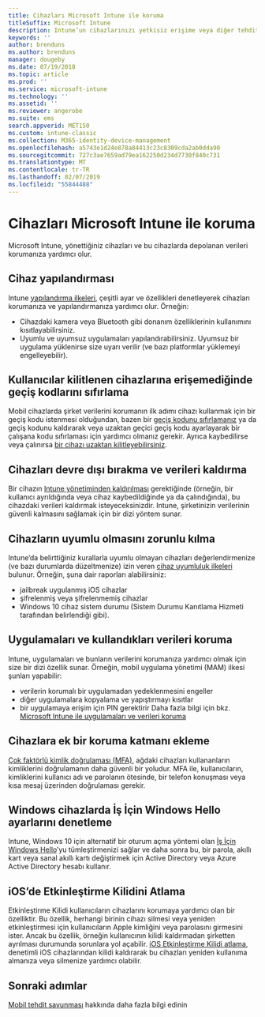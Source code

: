 ```yaml
---
title: Cihazları Microsoft Intune ile koruma
titleSuffix: Microsoft Intune
description: Intune’un cihazlarınızı yetkisiz erişime veya diğer tehditlere karşı korumanıza yardımcı olabileceği yollardan bazılarını öğrenin.
keywords: ''
author: brenduns
ms.author: brenduns
manager: dougeby
ms.date: 07/19/2018
ms.topic: article
ms.prod: ''
ms.service: microsoft-intune
ms.technology: ''
ms.assetid: ''
ms.reviewer: angerobe
ms.suite: ems
search.appverid: MET150
ms.custom: intune-classic
ms.collection: M365-identity-device-management
ms.openlocfilehash: a5743e1d24e878a84413c23c8309cda2ab0dda90
ms.sourcegitcommit: 727c3ae7659ad79ea162250d234d7730f840c731
ms.translationtype: MT
ms.contentlocale: tr-TR
ms.lasthandoff: 02/07/2019
ms.locfileid: "55844488"
---
```

# <a name="protect-devices-with-microsoft-intune"></a>Cihazları Microsoft Intune ile koruma

Microsoft Intune, yönettiğiniz cihazları ve bu cihazlarda depolanan verileri korumanıza yardımcı olur.

## <a name="device-configuration"></a>Cihaz yapılandırması
Intune [yapılandırma ilkeleri](device-profiles.md), çeşitli ayar ve özellikleri denetleyerek cihazları korumanıza ve yapılandırmanıza yardımcı olur. Örneğin:
- Cihazdaki kamera veya Bluetooth gibi donanım özelliklerinin kullanımını kısıtlayabilirsiniz.
- Uyumlu ve uyumsuz uygulamaları yapılandırabilirsiniz. Uyumsuz bir uygulama yüklenirse size uyarı verilir (ve bazı platformlar yüklemeyi engelleyebilir).

## <a name="reset-passcodes-when-users-are-locked-out-of-their-devices"></a>Kullanıcılar kilitlenen cihazlarına erişemediğinde geçiş kodlarını sıfırlama
Mobil cihazlarda şirket verilerini korumanın ilk adımı cihazı kullanmak için bir geçiş kodu istenmesi olduğundan, bazen bir [geçiş kodunu sıfırlamanız](device-passcode-reset.md) ya da geçiş kodunu kaldırarak veya uzaktan geçici geçiş kodu ayarlayarak bir çalışana kodu sıfırlaması için yardımcı olmanız gerekir. Ayrıca kaybedilirse veya çalınırsa [bir cihazı uzaktan kilitleyebilirsiniz](device-remote-lock.md).

## <a name="retire-devices-and-remove-data"></a>Cihazları devre dışı bırakma ve verileri kaldırma
Bir cihazın [Intune yönetiminden kaldırılması](devices-wipe.md) gerektiğinde (örneğin, bir kullanıcı ayrıldığında veya cihaz kaybedildiğinde ya da çalındığında), bu cihazdaki verileri kaldırmak isteyeceksinizdir. Intune, şirketinizin verilerinin güvenli kalmasını sağlamak için bir dizi yöntem sunar.

## <a name="require-devices-to-be-compliant"></a>Cihazların uyumlu olmasını zorunlu kılma
Intune’da belirttiğiniz kurallarla uyumlu olmayan cihazları değerlendirmenize (ve bazı durumlarda düzeltmenize) izin veren [cihaz uyumluluk ilkeleri](device-compliance-get-started.md) bulunur. Örneğin, şuna dair raporları alabilirsiniz:
- jailbreak uygulanmış iOS cihazlar
- şifrelenmiş veya şifrelenmemiş cihazlar
- Windows 10 cihaz sistem durumu (Sistem Durumu Kanıtlama Hizmeti tarafından belirlendiği gibi).

## <a name="protect-apps-and-the-data-they-use"></a>Uygulamaları ve kullandıkları verileri koruma
Intune, uygulamaları ve bunların verilerini korumanıza yardımcı olmak için size bir dizi özellik sunar. Örneğin, mobil uygulama yönetimi (MAM) ilkesi şunları yapabilir:
- verilerin korumalı bir uygulamadan yedeklenmesini engeller
- diğer uygulamalara kopyalama ve yapıştırmayı kısıtlar
- bir uygulamaya erişim için PIN gerektirir Daha fazla bilgi için bkz. [Microsoft Intune ile uygulamaları ve verileri koruma](app-protection-policy.md)

## <a name="add-an-additional-layer-of-protection-to-devices"></a>Cihazlara ek bir koruma katmanı ekleme
[Çok faktörlü kimlik doğrulaması (MFA)](multi-factor-authentication.md), ağdaki cihazları kullananların kimliklerini doğrulamanın daha güvenli bir yoludur.  MFA ile, kullanıcıların, kimliklerini kullanıcı adı ve parolanın ötesinde, bir telefon konuşması veya kısa mesaj üzerinden doğrulaması gerekir.

## <a name="control-windows-hello-for-business-settings-on-windows-devices"></a>Windows cihazlarda İş İçin Windows Hello ayarlarını denetleme
Intune, Windows 10 için alternatif bir oturum açma yöntemi olan [İş İçin Windows Hello](windows-hello.md)’yu tümleştirmenizi sağlar ve daha sonra bu, bir parola, akıllı kart veya sanal akıllı kartı değiştirmek için Active Directory veya Azure Active Directory hesabı kullanır.

## <a name="bypass-activation-lock-on-ios-devices"></a>iOS’de Etkinleştirme Kilidini Atlama
Etkinleştirme Kilidi kullanıcıların cihazlarını korumaya yardımcı olan bir özelliktir. Bu özellik, herhangi birinin cihazı silmesi veya yeniden etkinleştirmesi için kullanıcıların Apple kimliğini veya parolasını girmesini ister. Ancak bu özellik, örneğin kullanıcının kilidi kaldırmadan şirketten ayrılması durumunda sorunlara yol açabilir. [iOS Etkinleştirme Kilidi atlama]( device-activation-lock-bypass.md), denetimli iOS cihazlarından kilidi kaldırarak bu cihazları yeniden kullanıma almanıza veya silmenize yardımcı olabilir.

## <a name="next-steps"></a>Sonraki adımlar

[Mobil tehdit savunması](mobile-threat-defense.md) hakkında daha fazla bilgi edinin


